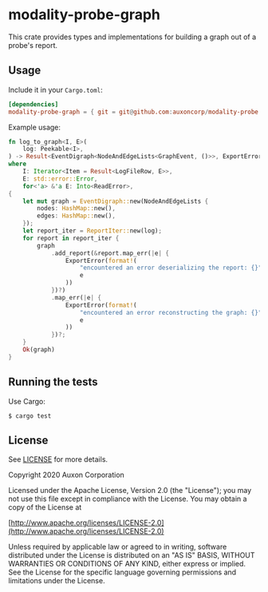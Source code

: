 # modality-probe-graph

This crate provides types and implementations for building a graph out
of a probe's report.

## Usage

Include it in your `Cargo.toml`:

```toml
[dependencies]
modality-probe-graph = { git = git@github.com:auxoncorp/modality-probe }
```

Example usage:

```rust
fn log_to_graph<I, E>(
    log: Peekable<I>,
) -> Result<EventDigraph<NodeAndEdgeLists<GraphEvent, ()>>, ExportError>
where
    I: Iterator<Item = Result<LogFileRow, E>>,
    E: std::error::Error,
    for<'a> &'a E: Into<ReadError>,
{
    let mut graph = EventDigraph::new(NodeAndEdgeLists {
        nodes: HashMap::new(),
        edges: HashMap::new(),
    });
    let report_iter = ReportIter::new(log);
    for report in report_iter {
        graph
            .add_report(&report.map_err(|e| {
                ExportError(format!(
                    "encountered an error deserializing the report: {}",
                    e
                ))
            })?)
            .map_err(|e| {
                ExportError(format!(
                    "encountered an error reconstructing the graph: {}",
                    e
                ))
            })?;
    }
    Ok(graph)
}
```

## Running the tests

Use Cargo:

```shell
$ cargo test
```

## License

See [LICENSE](../LICENSE) for more details.

Copyright 2020 Auxon Corporation

Licensed under the Apache License, Version 2.0 (the "License");
you may not use this file except in compliance with the License.
You may obtain a copy of the License at

[http://www.apache.org/licenses/LICENSE-2.0](http://www.apache.org/licenses/LICENSE-2.0)

Unless required by applicable law or agreed to in writing, software
distributed under the License is distributed on an "AS IS" BASIS,
WITHOUT WARRANTIES OR CONDITIONS OF ANY KIND, either express or implied.
See the License for the specific language governing permissions and
limitations under the License.
